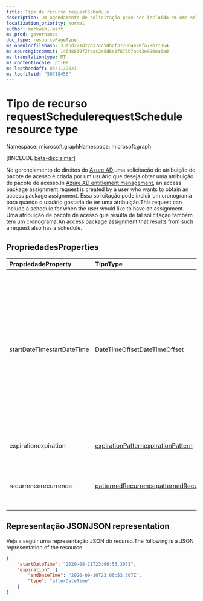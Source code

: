 ```yaml
---
title: Tipo de recurso requestSchedule
description: Um agendamento de solicitação pode ser incluído em uma solicitação de atribuição de pacote de acesso e está presente em uma atribuição de pacote de acesso.
localization_priority: Normal
author: markwahl-msft
ms.prod: governance
doc_type: resourcePageType
ms.openlocfilehash: 33abd221d22d37cc58bcf3770b4e28fa78b77064
ms.sourcegitcommit: 14648839f2feac2e5d6c8f876b7ae43e996ea6a0
ms.translationtype: MT
ms.contentlocale: pt-BR
ms.lasthandoff: 03/11/2021
ms.locfileid: "50718456"
---
```

# <a name="requestschedule-resource-type"></a><span data-ttu-id="50914-103">Tipo de recurso requestSchedule</span><span class="sxs-lookup"><span data-stu-id="50914-103">requestSchedule resource type</span></span>

<span data-ttu-id="50914-104">Namespace: microsoft.graph</span><span class="sxs-lookup"><span data-stu-id="50914-104">Namespace: microsoft.graph</span></span>

[!INCLUDE [beta-disclaimer](../../includes/beta-disclaimer.md)]

<span data-ttu-id="50914-105">No gerenciamento de direitos do [Azure AD,](entitlementmanagement-root.md)uma solicitação de atribuição de pacote de acesso é criada por um usuário que deseja obter uma atribuição de pacote de acesso.</span><span class="sxs-lookup"><span data-stu-id="50914-105">In [Azure AD entitlement management](entitlementmanagement-root.md), an access package assignment request is created by a user who wants to obtain an access package assignment.</span></span> <span data-ttu-id="50914-106">Essa solicitação pode incluir um cronograma para quando o usuário gostaria de ter uma atribuição.</span><span class="sxs-lookup"><span data-stu-id="50914-106">This request can include a schedule for when the user would like to have an assignment.</span></span>  <span data-ttu-id="50914-107">Uma atribuição de pacote de acesso que resulta de tal solicitação também tem um cronograma.</span><span class="sxs-lookup"><span data-stu-id="50914-107">An access package assignment that results from such a request also has a schedule.</span></span>

## <a name="properties"></a><span data-ttu-id="50914-108">Propriedades</span><span class="sxs-lookup"><span data-stu-id="50914-108">Properties</span></span>

| <span data-ttu-id="50914-109">Propriedade</span><span class="sxs-lookup"><span data-stu-id="50914-109">Property</span></span>     | <span data-ttu-id="50914-110">Tipo</span><span class="sxs-lookup"><span data-stu-id="50914-110">Type</span></span>        | <span data-ttu-id="50914-111">Descrição</span><span class="sxs-lookup"><span data-stu-id="50914-111">Description</span></span> |
|:-------------|:------------|:------------|
|<span data-ttu-id="50914-112">startDateTime</span><span class="sxs-lookup"><span data-stu-id="50914-112">startDateTime</span></span>|<span data-ttu-id="50914-113">DateTimeOffset</span><span class="sxs-lookup"><span data-stu-id="50914-113">DateTimeOffset</span></span>|<span data-ttu-id="50914-114">O tipo Timestamp representa informações de data e hora usando o formato ISO 8601 e está sempre no horário UTC.</span><span class="sxs-lookup"><span data-stu-id="50914-114">The Timestamp type represents date and time information using ISO 8601 format and is always in UTC time.</span></span> <span data-ttu-id="50914-115">Por exemplo, meia-noite UTC em 1 de janeiro de 2014 é `2014-01-01T00:00:00Z`.</span><span class="sxs-lookup"><span data-stu-id="50914-115">For example, midnight UTC on Jan 1, 2014 is `2014-01-01T00:00:00Z`.</span></span>|
|<span data-ttu-id="50914-116">expiration</span><span class="sxs-lookup"><span data-stu-id="50914-116">expiration</span></span>|[<span data-ttu-id="50914-117">expirationPattern</span><span class="sxs-lookup"><span data-stu-id="50914-117">expirationPattern</span></span>](expirationpattern.md)|<span data-ttu-id="50914-118">Quando o acesso deve expirar.</span><span class="sxs-lookup"><span data-stu-id="50914-118">When the access should expire.</span></span>|
|<span data-ttu-id="50914-119">recurrence</span><span class="sxs-lookup"><span data-stu-id="50914-119">recurrence</span></span>|[<span data-ttu-id="50914-120">patternedRecurrence</span><span class="sxs-lookup"><span data-stu-id="50914-120">patternedRecurrence</span></span>](patternedrecurrence.md)|<span data-ttu-id="50914-121">Para acesso recorrente.</span><span class="sxs-lookup"><span data-stu-id="50914-121">For recurring access.</span></span> <span data-ttu-id="50914-122">Não é usado no momento.</span><span class="sxs-lookup"><span data-stu-id="50914-122">Not used at present.</span></span>|

## <a name="json-representation"></a><span data-ttu-id="50914-123">Representação JSON</span><span class="sxs-lookup"><span data-stu-id="50914-123">JSON representation</span></span>

<span data-ttu-id="50914-124">Veja a seguir uma representação JSON do recurso.</span><span class="sxs-lookup"><span data-stu-id="50914-124">The following is a JSON representation of the resource.</span></span>

<!-- {
  "blockType": "resource",
  "optionalProperties": [

  ],
  "@odata.type": "microsoft.graph.requestSchedule"
}-->

```json
{
    "startDateTime": "2020-08-11T23:06:53.307Z",
    "expiration": {
        "endDateTime": "2020-09-10T23:06:53.307Z",
        "type": "afterDateTime"
    }
}
```

<!-- uuid: 16cd6b66-4b1a-43a1-adaf-3a886856ed98
2019-02-04 14:57:30 UTC -->
<!-- {
  "type": "#page.annotation",
  "description": "requestSchedule resource",
  "keywords": "",
  "section": "documentation",
  "tocPath": ""
}-->


